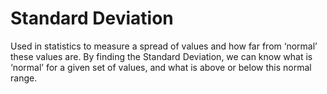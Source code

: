 # Standard Deviation

Used in statistics to measure a spread of values and how far from ‘normal’ these values are. By finding the Standard Deviation, we can know what is ‘normal’ for a given set of values, and what is above or below this normal range.